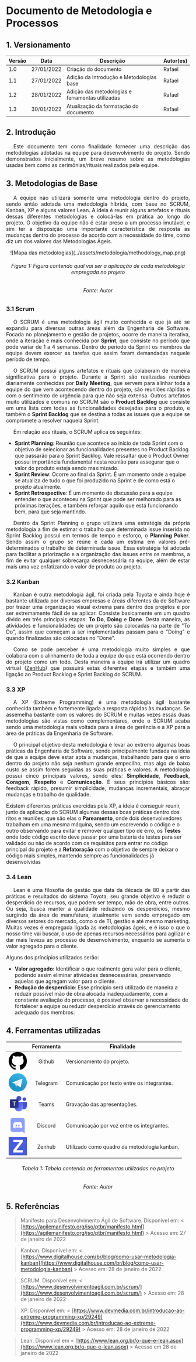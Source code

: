 # Documento de Metodologia e Processos

## 1. Versionamento
Versão|Data|Descrição|Autor(es)
------|----|---------|--------
1.0   | 27/01/2022 | Criação do documento | Rafael
1.1 | 27/01/2022 | Adição da Introdução e Metodologias base | Rafael
1.2 | 28/01/2022 | Adição das metodologias e ferramentas utilizadas| Rafael
1.3 | 30/01/2022 | Atualização da formatação do documento| Rafael

## 2. Introdução
<p style="text-align: justify; text-indent: 20px"> Este documento tem como finalidade fornecer uma descrição das metodologias adotadas na equipe para desenvolvimento do projeto. Sendo demonstrados inicialmente, um breve resumo sobre as metodologias usadas bem como as cerimônias/rituais realizados pela equipe. </p>

## 3. Metodologias de Base
<p style="text-align: justify; text-indent: 20px"> A equipe não utilizará somente uma metodologia dentro do projeto, sendo então adotada uma metodologia híbrida, com base no SCRUM, Kanban, XP e alguns valores Lean. A ideia é reunir alguns artefatos e rituais dessas diferentes metodologias e colocá-las em prática ao longo do projeto. O objetivo da equipe não é estar preso a um processo imutável, e sim ter a disposição uma importante característica de resposta as mudanças dentro do processo de acordo com a necessidade do time, como diz um dos valores das Metodologias Ágeis.</p>

<center>
![Mapa das metodologias](../assets/metodologia/methodology_map.png)
<h6 >Figura 1: Figura contendo qual vai ser a aplicação de cada metodologia empregada no projeto</h6>
<h6 >Fonte: Autor</h6>
</center>


### 3.1 Scrum
<p style="text-align: justify; text-indent: 20px"> O SCRUM é uma metodologia ágil muito conhecida e que já até se expandiu para diversas outras áreas além da Engenharia de Software. Focada no planejamento e gestão de projetos, ocorre de maneira iterativa, onde a iteração é mais conhecida por <b>Sprint</b>, que consiste no período que pode variar de 1 a 4 semanas. Dentro do período da Sprint os membros da equipe devem exercer as tarefas que assim foram demandadas naquele período de tempo. </p>

<p style="text-align: justify; text-indent: 20px"> O SCRUM possui alguns artefatos e rituais que colaboram de maneira significativa para o projeto. Durante a Sprint são realizadas reuniões diariamente conhecidas por <b>Daily Meeting</b>, que servem para alinhar toda a equipe do que vem acontecendo dentro do projeto, são reuniões rápidas e com o sentimento de urgência para que não seja extensa. Outros artefatos muito utilizados e comuns no SCRUM são o <b>Product Backlog</b> que consiste em uma lista com todas as funcionalidades desejadas para o produto, e também o <b>Sprint Backlog</b> que se destina a todas as issues que a equipe se compromete a resolver naquela Sprint. </p>
<p style="text-align: justify; text-indent: 20px"> Em relação aos rituais, o SCRUM aplica os seguintes: </p>

<ul>
    <li> <b>Sprint Planning</b>: Reunião que acontece ao início de toda Sprint com o objetivo de selecionar as funcionalidades presentes no Product Backlog que passarão para o Sprint Backlog. Vale ressaltar que o Product Owner possui importância fundamental nesta reunião para assegurar que o valor do produto esteja sendo maximizado.
    <li> <b>Sprint Review</b>: Ocorre ao final da Sprint. É um momento onde a equipe se atualiza de tudo o que foi produzido na Sprint e de como está o projeto atualmente.
    <li> <b>Sprint Retrospective</b>: É um momento de discussão para a equipe entender o que aconteceu na Sprint que pode ser melhorado para as próximas iterações, e também reforçar aquilo que está funcionando bem, para que seja mantindo.
</ul>

<p style="text-align: justify; text-indent: 20px"> Dentro da Sprint Planning o grupo utilizará uma estratégia da própria metodologia a fim de estimar o trabalho que determinada issue inserida no Sprint Backlog possui em termos de tempo e esforço, o <b>Planning Poker</b>. Sendo assim o grupo se reúne e cada um estima em valores pré-determinados o trabalho de determinada issue. Essa estratégia foi adotada para facilitar a priorização e a organização das issues entre os membros, a fim de evitar qualquer sobrecarga desnecessária na equipe, além de estar mais uma vez enfatizando o valor de produto ao projeto. </p>

### 3.2 Kanban
<p style="text-align: justify; text-indent: 20px"> Kanban é outra metodologia ágil, foi criada pela Toyota e ainda hoje é bastante utilizada por diversas empresas e áreas diferentes da de Software por trazer uma organização visual extrema para dentro dos projetos e por ser extremamente fácil de se aplicar. Consiste basicamente em um quadro divido em três principais etapas: <b>To Do</b>, <b>Doing</b> e <b>Done</b>. Desta maneira, as atividades e funcionalidades de um projeto são colocadas na parte de "To Do", assim que começam a ser implementadas passam para o "Doing" e quando finalizadas são colocadas no "Done". </p>

<p style="text-align: justify; text-indent: 20px"> Como se pode perceber é uma metodologia muito simples e que colabora com o alinhamento de toda a equipe do que está ocorrendo dentro do projeto como um todo. Desta maneira a equipe irá utilizar um quadro virtual (<a href="https://www.zenhub.com/" target="_blank">ZenHub</a>) que possuirá estas diferentes etapas e também uma ligação ao Product Backlog e Sprint Backlog do SCRUM. </p>

### 3.3 XP
<p style="text-align: justify; text-indent: 20px"> A XP (Extreme Programming) é uma metodologia ágil bastante conhecida também e fortemente ligada a resposta rápidas às mudanças. Se assemelha bastante com os valores do SCRUM e muitas vezes essas duas metodologias são vistas como complementares, onde o SCRUM acaba sendo uma metodologia mais voltada para a área de gerência e a XP para a área de práticas da Engenharia de Software. </p>

<p style="text-align: justify; text-indent: 20px"> O principal objetivo desta metodologia é levar ao extremo algumas boas práticas da Engenharia de Software, sendo principalmente fundada na ideia de que a equipe deve estar apta a mudanças, trabalhando para que o erro dentro do projeto não seja nenhum grande empecilho, mas algo de baixo custo se assim forem seguidas as suas práticas e valores. A metodologia possui cinco principais valores, sendo eles: <b>Simplicidade</b>, <b>Feedback</b>, <b>Coragem</b>, <b>Respeito</b> e <b>Comunicação</b>. E seus princípios básicos são: feedback rápido, presumir simplicidade, mudanças incrementais, abraçar mudanças e trabalho de qualidade. </p>

<p align = "justify;text-indent: 20px">Existem diferentes práticas exercidas pela XP, a ideia é conseguir reunir, junto da aplicação do SCRUM algumas dessas boas práticas dentro dos ritos e reuniões, que são elas o  <b>Pareamento</b>, onde dois desenvolvedores trabalham em uma mesma máquina, sendo um escrevendo o código e o outro observando para evitar e remover qualquer tipo de erro, os <b>Testes</b> onde todo código escrito deve passar por uma bateria de testes para ser validado ou não de acordo com os requisitos para entrar no código principal do projeto e a <b>Refatoração</b> com o objetivo de sempre deixar o código mais simples, mantendo sempre as funcionalidades já desenvolvidas </p>

### 3.4 Lean

<p style="text-align: justify; text-indent: 20px"> Lean é uma filosofia de gestão que data da década de 80 a partir das práticas e resultados do sistema Toyota, seu grande objetivo é reduzir o desperdício de recursos, que podem ser tempo, mão de obra, entre outros. Ou seja, busca manter a qualidade reduzindo os desperdícios, mesmo surgindo da área de manufatura, atualmente vem sendo empregado em diversos setores do mercado, como o de TI, gestão e até mesmo marketing. Muitas vezes é empregada ligada às metodologias ágeis, e é isso o que o nosso time vai buscar, o uso de apenas recursos necessários para agilizar e dar mais leveza ao processo de desenvolvimento, enquanto se aumenta o valor agregado para o cliente.</p>

Alguns dos príncipios utilizados serão:

* **Valor agregado**: Identificar o que realmente gera valor para o cliente, podendo assim eliminar atividades desnecessárias, preservando aquelas que agregam valor para o cliente.
* **Redução de desperdício**: Esse príncipio será utilizado de maneira a reduzir possível mão de obra alocada inadequadamente, com a constante avaliação do processo, é possível observar a necessidade de fortalecer a equipe ou reduzir desperdício através do gerenciamento adequado dos membros.
## 4. Ferramentas utilizadas
<center>

||Ferramenta|Finalidade|
|:-:|:-:|-|
| <img src="../../assets/metodologia/github.png" width="50px" /> | Github | Versionamento do projeto. |
| <img src="../../assets/metodologia/telegram.png" width="50px" /> | Telegram | Comunicação por texto entre os integrantes. |
| <img src="../../assets/metodologia/teams.png" width="50px" /> | Teams | Gravação das apresentações. |
| <img src="../../assets/metodologia/discord.png" width="50px" /> | Discord | Comunicação por voz entre os integrantes. |
| <img src="../../assets/metodologia/zenhub.png" width="50px" /> | Zenhub | Utilizado como quadro da metodologia kanban. |
<h6>Tabela 1: Tabela contendo as ferramentas utilizadas no projeto</h6>
<h6>Fonte: Autor</h6>
</center>

## 5. Referências
> Manifesto para Desenvolvimento Ágil de Software. Disponível em: < [https://agilemanifesto.org/iso/ptbr/manifesto.html](https://agilemanifesto.org/iso/ptbr/manifesto.html) > Acesso em: 27 de janeiro de 2022

> Kanban. Disponível em: < [https://www.digitalhouse.com/br/blog/como-usar-metodologia-kanban](https://www.digitalhouse.com/br/blog/como-usar-metodologia-kanban) > Acesso em: 28 de janeiro de 2022

> SCRUM. Disponível em: < [https://www.desenvolvimentoagil.com.br/scrum/](https://www.desenvolvimentoagil.com.br/scrum/) > Acesso em: 28 de janeiro de 2022

> XP. Disponível em: < [https://www.devmedia.com.br/introducao-ao-extreme-programming-xp/29249](https://www.devmedia.com.br/introducao-ao-extreme-programming-xp/29249) > Acesso em: 28 de janeiro de 2022

> Lean. Disponível em < [https://www.lean.org.br/o-que-e-lean.aspx](https://www.lean.org.br/o-que-e-lean.aspx) > Acesso em 28 de janeiro de 2022